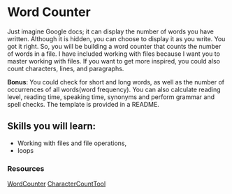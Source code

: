 # Word Counter

Just imagine Google docs; it can display the number of words you have written. Although it is hidden, you can choose to display it as you write. You got it right. So, you will be building a word counter that counts the number of words in a file. I have included working with files because I want you to master working with files. If you want to get more inspired, you could also count characters, lines, and paragraphs.

**Bonus**: 
You could check for short and long words, as well as the number of occurrences of all words(word frequency). You can also calculate reading level, reading time, speaking time, synonyms and perform grammar and spell checks. The template is provided in a README.

## Skills you will learn: 
- Working with files and file operations,
- loops

### Resources
[WordCounter](https://wordcounter.net/)
[CharacterCountTool](https://charactercounttool.com/)
